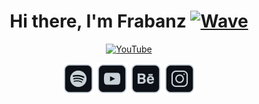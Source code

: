 <div align="center">

# Hi there, I'm Frabanz [<img src="https://media.giphy.com/media/hvRJCLFzcasrR4ia7z/giphy.gif" alt="Wave" width="30"/>]()

[![YouTube](src/lofi-frabanz.gif)](https://youtu.be/H6AxCBrF__U)

[<img src="src/Spotify.svg" alt="Spotify" width="50"/>](https://spoti.fi/3as0GJy)
[<img src="src/Youtube.svg" alt="Youtube" width="50"/>](https://youtu.be/H6AxCBrF__U)
[<img src="src/Behance.svg" alt="Behance" width="50"/>](https://www.behance.net/franzbartsch)
[<img src="src/Instagram.svg" alt="Instagram" width="50"/>](https://www.instagram.com/frabanz.studio/)

</div>
